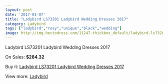 ```yaml
---
layout: post
date: '2017-01-07'
title: "Ladybird LS73201 Ladybird Wedding Dresses 2017"
category: Ladybird
tags: ["ladybird","rosy","unique","black","wedding"]
image: http://img.hectodress.com/11247-thickbox_default/ladybird-ls73201-ladybird-wedding-dresses-2013.jpg
---
```

Ladybird LS73201 Ladybird Wedding Dresses 2017

On Sales: **$284.32**
<a href="https://www.hectodress.com/ladybird/5576-ladybird-ls73201-ladybird-wedding-dresses-2013.html"><amp-img layout="responsive" width="600" height="600" src="//img.hectodress.com/11247-thickbox_default/ladybird-ls73201-ladybird-wedding-dresses-2013.jpg" alt="Ladybird LS73201 Ladybird Wedding Dresses 2017 0" /></a>

Buy it: [Ladybird LS73201 Ladybird Wedding Dresses 2017](https://www.hectodress.com/ladybird/5576-ladybird-ls73201-ladybird-wedding-dresses-2013.html "Ladybird LS73201 Ladybird Wedding Dresses 2017")

View more: [Ladybird](https://www.hectodress.com/92-ladybird "Ladybird")
